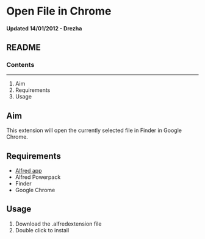 # Open File in Chrome

#### Updated 14/01/2012 - Drezha

## README
### Contents
----
1. Aim
2. Requirements
3. Usage

## Aim
This extension will open the currently selected file in Finder in Google Chrome.

## Requirements
- [Alfred app](http://www.alfredapp.com/)
- Alfred Powerpack
- Finder
- Google Chrome

## Usage
1. Download the .alfredextension file
2. Double click to install